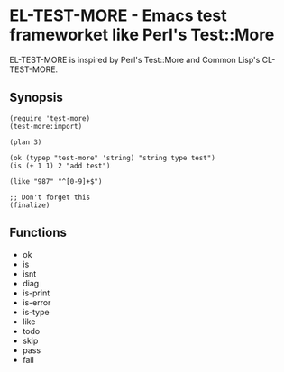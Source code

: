 # EL-TEST-MORE - Emacs test frameworket like Perl's Test::More

EL-TEST-MORE is inspired by Perl's Test::More and Common Lisp's CL-TEST-MORE.


## Synopsis

    (require 'test-more)
    (test-more:import)

    (plan 3)

    (ok (typep "test-more" 'string) "string type test")
    (is (+ 1 1) 2 "add test")

    (like "987" "^[0-9]+$")

    ;; Don't forget this
    (finalize)


## Functions

* ok
* is
* isnt
* diag
* is-print
* is-error
* is-type
* like
* todo
* skip
* pass
* fail
